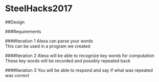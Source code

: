 # SteelHacks2017

##Design

###Requirements

####Iteration 1
Alexa can parse your words    
This can be used in a program we created   

####Iteration 2
Alexa will be able to recognize key words for computation   
These key words will be recorded and possibly repeated back   

####Iteration 3
You will be able to respond and say if what was repeated was correct   
